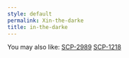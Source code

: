 ```yaml
---
style: default
permalink: Xin-the-darke
title: in-the-darke
---
```

You may also like:
[SCP-2989](http://scp-wiki.net/scp-2989)
[SCP-1218](http://scp-wiki.net/scp-1218)